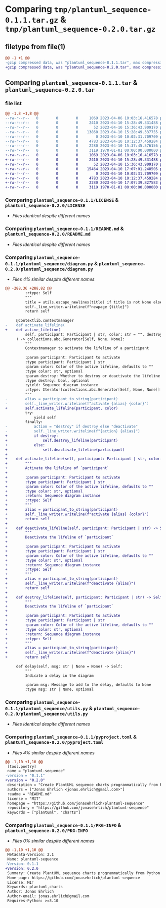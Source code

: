 # Comparing `tmp/plantuml_sequence-0.1.1.tar.gz` & `tmp/plantuml_sequence-0.2.0.tar.gz`

## filetype from file(1)

```diff
@@ -1 +1 @@
-gzip compressed data, was "plantuml_sequence-0.1.1.tar", max compression
+gzip compressed data, was "plantuml_sequence-0.2.0.tar", max compression
```

## Comparing `plantuml_sequence-0.1.1.tar` & `plantuml_sequence-0.2.0.tar`

### file list

```diff
@@ -1,8 +1,8 @@
--rw-r--r--   0        0        0     1069 2023-04-06 10:03:16.416578 plantuml_sequence-0.1.1/LICENSE
--rw-r--r--   0        0        0     2410 2023-04-10 15:28:49.331488 plantuml_sequence-0.1.1/README.md
--rw-r--r--   0        0        0       52 2023-04-10 15:36:43.909170 plantuml_sequence-0.1.1/plantuml_sequence/__init__.py
--rw-r--r--   0        0        0    13860 2023-04-10 15:28:49.337755 plantuml_sequence-0.1.1/plantuml_sequence/diagram.py
--rw-r--r--   0        0        0        0 2023-04-10 10:02:31.709709 plantuml_sequence-0.1.1/plantuml_sequence/py.typed
--rw-r--r--   0        0        0     4783 2023-04-10 10:12:37.459284 plantuml_sequence-0.1.1/plantuml_sequence/utils.py
--rw-r--r--   0        0        0     2280 2023-04-10 15:37:45.576156 plantuml_sequence-0.1.1/pyproject.toml
--rw-r--r--   0        0        0     3119 1970-01-01 00:00:00.000000 plantuml_sequence-0.1.1/PKG-INFO
+-rw-r--r--   0        0        0     1069 2023-04-06 10:03:16.416578 plantuml_sequence-0.2.0/LICENSE
+-rw-r--r--   0        0        0     2410 2023-04-10 15:28:49.331488 plantuml_sequence-0.2.0/README.md
+-rw-r--r--   0        0        0       52 2023-04-10 15:36:43.909170 plantuml_sequence-0.2.0/plantuml_sequence/__init__.py
+-rw-r--r--   0        0        0    15464 2023-04-10 17:07:01.248505 plantuml_sequence-0.2.0/plantuml_sequence/diagram.py
+-rw-r--r--   0        0        0        0 2023-04-10 10:02:31.709709 plantuml_sequence-0.2.0/plantuml_sequence/py.typed
+-rw-r--r--   0        0        0     4783 2023-04-10 10:12:37.459284 plantuml_sequence-0.2.0/plantuml_sequence/utils.py
+-rw-r--r--   0        0        0     2280 2023-04-10 17:07:39.827583 plantuml_sequence-0.2.0/pyproject.toml
+-rw-r--r--   0        0        0     3119 1970-01-01 00:00:00.000000 plantuml_sequence-0.2.0/PKG-INFO
```

### Comparing `plantuml_sequence-0.1.1/LICENSE` & `plantuml_sequence-0.2.0/LICENSE`

 * *Files identical despite different names*

### Comparing `plantuml_sequence-0.1.1/README.md` & `plantuml_sequence-0.2.0/README.md`

 * *Files identical despite different names*

### Comparing `plantuml_sequence-0.1.1/plantuml_sequence/diagram.py` & `plantuml_sequence-0.2.0/plantuml_sequence/diagram.py`

 * *Files 4% similar despite different names*

```diff
@@ -288,36 +288,82 @@
         :rtype: Self
         """
         title = utils.escape_newlines(title) if title is not None else ""
         self._line_writer.writeline(f"newpage {title}")
         return self
 
     @contextlib.contextmanager
-    def activate_lifeline(
+    def active_lifeline(
         self, participant: Participant | str, color: str = "", destroy: bool = False
     ) -> collections.abc.Generator[Self, None, None]:
         """
         Contextmanager to activate the lifeline of a participant
 
         :param participant: Participant to activate
         :type participant: Participant | str
         :param color: Color of the active lifeline, defaults to ""
         :type color: str, optional
         :param destroy: Whether to destroy or deactivate the lifeline at the end of the context, defaults to False
         :type destroy: bool, optional
         :yield: Sequence diagram instance
         :rtype: Iterator[collections.abc.Generator[Self, None, None]]
         """
-        alias = participant_to_string(participant)
-        self._line_writer.writeline(f"activate {alias} {color}")
+        self.activate_lifeline(participant, color)
         try:
             yield self
         finally:
-            action = "destroy" if destroy else "deactivate"
-            self._line_writer.writeline(f"{action} {alias}")
+            if destroy:
+                self.destroy_lifeline(participant)
+            else:
+                self.deactivate_lifeline(participant)
+
+    def activate_lifeline(self, participant: Participant | str, color: str = "") -> Self:
+        """
+        Activate the lifeline of `participant`
+
+        :param participant: Participant to activate
+        :type participant: Participant | str
+        :param color: Color of the active lifeline, defaults to ""
+        :type color: str, optional
+        :return: Sequence diagram instance
+        :rtype: Self
+        """
+        alias = participant_to_string(participant)
+        self._line_writer.writeline(f"activate {alias} {color}")
+        return self
+
+    def deactivate_lifeline(self, participant: Participant | str) -> Self:
+        """
+        Deactivate the lifeline of `participant`
+
+        :param participant: Participant to activate
+        :type participant: Participant | str
+        :param color: Color of the active lifeline, defaults to ""
+        :type color: str, optional
+        :return: Sequence diagram instance
+        :rtype: Self
+        """
+        alias = participant_to_string(participant)
+        self._line_writer.writeline(f"deactivate {alias}")
+        return self
+
+    def destroy_lifeline(self, participant: Participant | str) -> Self:
+        """
+        Deactivate the lifeline of `participant`
+
+        :param participant: Participant to activate
+        :type participant: Participant | str
+        :param color: Color of the active lifeline, defaults to ""
+        :type color: str, optional
+        :return: Sequence diagram instance
+        :rtype: Self
+        """
+        alias = participant_to_string(participant)
+        self._line_writer.writeline(f"deactivate {alias}")
+        return self
 
     def delay(self, msg: str | None = None) -> Self:
         """
         Indicate a delay in the diagram
 
         :param msg: Message to add to the delay, defaults to None
         :type msg: str | None, optional
```

### Comparing `plantuml_sequence-0.1.1/plantuml_sequence/utils.py` & `plantuml_sequence-0.2.0/plantuml_sequence/utils.py`

 * *Files identical despite different names*

### Comparing `plantuml_sequence-0.1.1/pyproject.toml` & `plantuml_sequence-0.2.0/pyproject.toml`

 * *Files 4% similar despite different names*

```diff
@@ -1,10 +1,10 @@
 [tool.poetry]
 name = "plantuml-sequence"
-version = "0.1.1"
+version = "0.2.0"
 description = "Create PlantUML sequence charts programmatically from Python"
 authors = ["Jonas Ehrlich <jonas.ehrlich@gmail.com>"]
 readme = "README.md"
 license = "MIT"
 homepage = "https://github.com/jonasehrlich/plantuml-sequence"
 repository = "https://github.com/jonasehrlich/plantuml-sequence"
 keywords = ["plantuml", "charts"]
```

### Comparing `plantuml_sequence-0.1.1/PKG-INFO` & `plantuml_sequence-0.2.0/PKG-INFO`

 * *Files 0% similar despite different names*

```diff
@@ -1,10 +1,10 @@
 Metadata-Version: 2.1
 Name: plantuml-sequence
-Version: 0.1.1
+Version: 0.2.0
 Summary: Create PlantUML sequence charts programmatically from Python
 Home-page: https://github.com/jonasehrlich/plantuml-sequence
 License: MIT
 Keywords: plantuml,charts
 Author: Jonas Ehrlich
 Author-email: jonas.ehrlich@gmail.com
 Requires-Python: >=3.10
```


